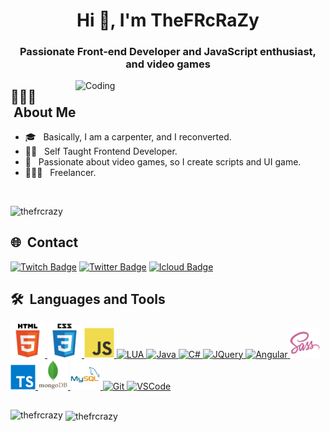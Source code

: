 <h1 align="center">Hi 👋, I'm TheFRcRaZy</h1>
<h3 align="center">Passionate Front-end Developer and JavaScript enthusiast, and video games</h3>
<img align="right" alt="Coding" width="400" src="https://i.imgur.com/Ws9WZvQ.png">

## 👨🏻‍💻 &nbsp;About Me 

- 🎓 &nbsp; Basically, I am a carpenter, and I reconverted.
- 🧑‍💻 &nbsp; Self Taught Frontend Developer.
- 🤔 &nbsp; Passionate about video games, so I create scripts and UI game.
- 👨🏻‍💻 &nbsp; Freelancer.

<br>
<p align="left"> 
  <img src="https://komarev.com/ghpvc/?username=thefrcrazy&label=Profile%20views&color=0e75b6&style=flat-square" alt="thefrcrazy" />
</p>

## 🌐 &nbsp;Contact

[![Twitch Badge](https://img.shields.io/badge/-thefrcrazy-651CA2?style=flat-square&labelColor=651CA2&logo=twitch&logoColor=white&link=https://www.twitch.tv/thefrcrazy)](https://www.twitch.tv/thefrcrazy)
[![Twitter Badge](https://img.shields.io/badge/-@thefrcrazy-1ca0f1?style=flat-square&labelColor=1ca0f1&logo=twitter&logoColor=white&link=https://twitter.com/thefrcrazy)](https://twitter.com/thefrcrazy)
[![Icloud Badge](https://img.shields.io/badge/-maxcol901@icloud.com-0082FF?style=flat-square&logo=icloud&logoColor=white&link=mailto:maxcol901@icloud.com)](mailto:maxcol901@icloud.com)

## 🛠 &nbsp;Languages and Tools
<p>
  <a href="https://www.w3.org/html/" target="_blank" rel="noreferrer">
    <img alt="HTML" title="HTML" height="55" width="auto" src="https://raw.githubusercontent.com/devicons/devicon/master/icons/html5/html5-original-wordmark.svg">
  </a>
  <a href="https://www.w3schools.com/css/" target="_blank" rel="noreferrer">
    <img alt="CSS" title="CSS" height="55" width="auto" src="https://raw.githubusercontent.com/devicons/devicon/master/icons/css3/css3-original-wordmark.svg">
  </a>
  <a href="https://developer.mozilla.org/en-US/docs/Web/JavaScript" target="_blank" rel="noreferrer">
    <img alt="JavaScript" title="JavaScript" height="48" width="auto" src="https://raw.githubusercontent.com/devicons/devicon/master/icons/javascript/javascript-original.svg">
  </a>
  <a href="https://www.lua.org/about.html" target="_blank" rel="noreferrer">
    <img alt="LUA" title="LUA" height="40" width="auto" src="https://www.vectorlogo.zone/logos/lua/lua-official.svg">
  </a>
  <a href="https://fr.wikipedia.org/wiki/Java_(langage)" target="_blank" rel="noreferrer">
    <img alt="Java" title="Java" height="40" width="auto" src="https://upload.wikimedia.org/wikipedia/fr/thumb/2/2e/Java_Logo.svg/131px-Java_Logo.svg.png">
  </a>
  <a href="https://learn.microsoft.com/fr-fr/dotnet/csharp/" target="_blank" rel="noreferrer">
    <img alt="C#" title="C#" height="40" width="auto" src="https://upload.wikimedia.org/wikipedia/commons/thumb/b/bd/Logo_C_sharp.svg/1820px-Logo_C_sharp.svg.png">
  </a>
  <a href="https://jquery.com/" target="_blank" rel="noreferrer">
    <img alt="JQuery" title="JQuery" height="40" width="auto" src="https://www.vectorlogo.zone/logos/jquery/jquery-vertical.svg">
  </a>
  <a href="https://angular.io/" target="_blank" rel="noreferrer">
    <img alt="Angular" title="Angular" height="48" width="auto" src="https://angular.io/assets/images/logos/angular/angular.svg">
  </a>
  <a href="https://sass-lang.com/" target="_blank" rel="noreferrer">
    <img alt="Sass" title="Sass" height="48" width="auto" src="https://raw.githubusercontent.com/devicons/devicon/master/icons/sass/sass-original.svg">
  </a>
  <a href="https://www.typescriptlang.org/" target="_blank" rel="noreferrer">
    <img alt="TypeScript" title="TypeScript" height="40" width="auto" src="https://raw.githubusercontent.com/devicons/devicon/master/icons/typescript/typescript-original.svg">
  </a>
  <a href="https://www.mongodb.com/" target="_blank" rel="noreferrer">
    <img alt="MongoDB" title="MongoDB" height="48" width="auto" src="https://raw.githubusercontent.com/devicons/devicon/master/icons/mongodb/mongodb-original-wordmark.svg">
  </a>
  <a href="https://www.mysql.com/" target="_blank" rel="noreferrer">
    <img alt="MySQL" title="MySQL" height="48" width="auto" src="https://raw.githubusercontent.com/devicons/devicon/master/icons/mysql/mysql-original-wordmark.svg">
  </a>
  <a href="https://git-scm.com/" target="_blank" rel="noreferrer">
    <img alt="Git" title="Git" height="48" width="auto" src="https://www.vectorlogo.zone/logos/git-scm/git-scm-icon.svg">
  </a>
  <a href="https://code.visualstudio.com/" target="_blank" rel="noreferrer">
    <img alt="VSCode" title="VSCode" height="48" width="auto" src="https://www.vectorlogo.zone/logos/visualstudio_code/visualstudio_code-icon.svg">
  </a>
</p>

##

<p><img align="left" src="https://github-readme-stats.vercel.app/api/top-langs?username=thefrcrazy&show_icons=true&locale=en&layout=compact" alt="thefrcrazy" /></p>
<p>&nbsp;<img align="center" src="https://github-readme-stats.vercel.app/api?username=thefrcrazy&show_icons=true&locale=en" alt="thefrcrazy" /></p>
